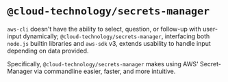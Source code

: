 # `@cloud-technology/secrets-manager` #

`aws-cli` doesn't have the ability to select, question, or follow-up with user-input dynamically;
`@cloud-technology/secrets-manager`, interfacing both `node.js` builtin libraries and `aws-sdk` v3,
extends usability to handle input depending on data provided.

Specifically, `@cloud-technology/secrets-manager` makes using AWS' Secret-Manager via commandline
easier, faster, and more intuitive.
